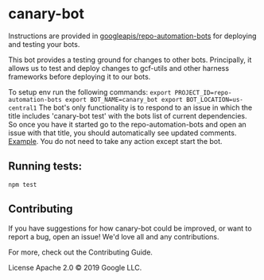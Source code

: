 # canary-bot

Instructions are provided in [googleapis/repo-automation-bots](https://github.com/googleapis/repo-automation-bots/blob/main/README.md) for deploying and testing your bots.

This bot provides a testing ground for changes to other bots. Principally, it allows us to test and deploy changes to gcf-utils and other harness frameworks before deploying it to our bots.

To setup env run the following commands:
`
export PROJECT_ID=repo-automation-bots
export BOT_NAME=canary_bot
export BOT_LOCATION=us-central1
`
The bot's only functionality is to respond to an issue in which the title includes 'canary-bot test' with the bots list of current dependencies.  
So once you have it started go to the repo-automation-bots and open an issue with that title, you should automatically see updated comments. [Example](https://github.com/googleapis/repo-automation-bots/issues/5672).
You do not need to take any action except start the bot.

## Running tests:

`npm test`

## Contributing

If you have suggestions for how canary-bot could be improved, or want to report a bug, open an issue! We'd love all and any contributions.

For more, check out the Contributing Guide.

License
Apache 2.0 © 2019 Google LLC.